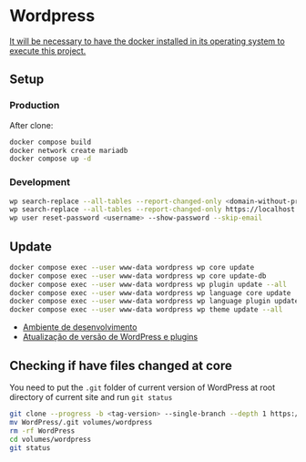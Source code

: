 # Wordpress

[It will be necessary to have the docker installed in its operating system to execute this project.](https://docs.docker.com/get-docker/)


## Setup

### Production

After clone:

```bash
docker compose build
docker network create mariadb
docker compose up -d
```

### Development

```bash
wp search-replace --all-tables --report-changed-only <domain-without-protocol> localhost
wp search-replace --all-tables --report-changed-only https://localhost http://localhost
wp user reset-password <username> --show-password --skip-email
```

## Update

```bash
docker compose exec --user www-data wordpress wp core update
docker compose exec --user www-data wordpress wp core update-db
docker compose exec --user www-data wordpress wp plugin update --all
docker compose exec --user www-data wordpress wp language core update
docker compose exec --user www-data wordpress wp language plugin update --all
docker compose exec --user www-data wordpress wp theme update --all
```

* [Ambiente de desenvolvimento](docs/ambiente-dev-local.md)
* [Atualização de versão de WordPress e plugins](docs/atualizacao.md)

## Checking if have files changed at core

You need to put the `.git` folder of current version of WordPress at root directory of current site and run `git status`

```bash
git clone --progress -b <tag-version> --single-branch --depth 1 https://github.com/WordPress/WordPress.git
mv WordPress/.git volumes/wordpress
rm -rf WordPress
cd volumes/wordpress
git status
```
